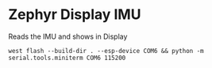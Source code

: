 # Zephyr Display IMU

Reads the IMU and shows in Display

```shell
west flash --build-dir . --esp-device COM6 && python -m serial.tools.miniterm COM6 115200
```